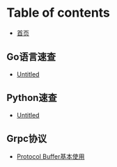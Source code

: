 # Table of contents

* [首页](README.md)

## Go语言速查

* [Untitled](go-yu-yan-su-cha/untitled.md)

## Python速查

* [Untitled](python-su-cha/untitled.md)

## Grpc协议 <a id="gong-ju-xie-yi"></a>

* [Protocol Buffer基本使用](gong-ju-xie-yi/untitled.md)

